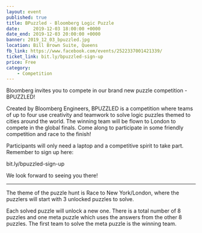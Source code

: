 ```yaml
---
layout: event
published: true
title: BPuzzled - Bloomberg Logic Puzzle
date:     2019-12-03 18:00:00 +0000
date_end: 2019-12-03 20:00:00 +0000
banner: 2019_12_03_bpuzzled.jpg
location: Bill Brown Suite, Queens
fb_link: https://www.facebook.com/events/2522337001421339/
ticket_link: bit.ly/bpuzzled-sign-up
price: Free
category:
    - Competition
---
```


Bloomberg invites you to compete in our brand new puzzle competition - BPUZZLED! 

Created by Bloomberg Engineers, BPUZZLED is a competition where teams of up to four use creativity and teamwork to solve logic puzzles themed to cities around the world. The winning team will be flown to London to compete in the global finals. Come along to participate in some friendly competition and race to the finish!

Participants will only need a laptop and a competitive spirit to take part. Remember to sign up here:

bit.ly/bpuzzled-sign-up

We look forward to seeing you there!

<hr/>

The theme of the puzzle hunt is Race to New York/London, where the puzzlers will start with 3 unlocked puzzles to solve.

Each solved puzzle will unlock a new one. There is a total number of 8 puzzles and one meta puzzle which uses the answers from the other 8 puzzles. The first team to solve the meta puzzle is the winning team.

